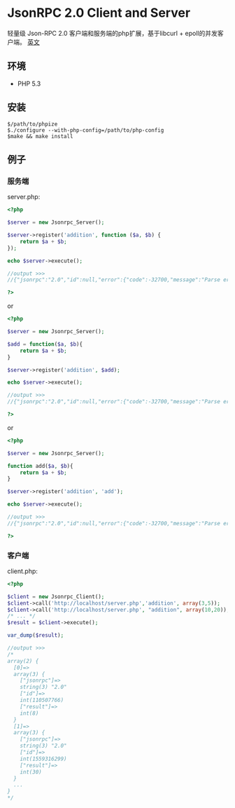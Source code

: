 JsonRPC 2.0 Client and Server
=============================

轻量级 Json-RPC 2.0 客户端和服务端的php扩展，基于libcurl + epoll的并发客户端。
[英文](https://github.com/rryqszq4/JsonRPC/README-en.md)

环境
-----------
- PHP 5.3 

安装
-------
```
$/path/to/phpize
$./configure --with-php-config=/path/to/php-config
$make && make install
```

例子
--------

### 服务端
server.php:

```php
<?php

$server = new Jsonrpc_Server();

$server->register('addition', function ($a, $b) {
    return $a + $b;
});

echo $server->execute();

//output >>>
//{"jsonrpc":"2.0","id":null,"error":{"code":-32700,"message":"Parse error"}}

?>
```
or

```php
<?php

$server = new Jsonrpc_Server();

$add = function($a, $b){
	return $a + $b;
}

$server->register('addition', $add);

echo $server->execute();

//output >>>
//{"jsonrpc":"2.0","id":null,"error":{"code":-32700,"message":"Parse error"}}

?>
```

or

```php
<?php

$server = new Jsonrpc_Server();

function add($a, $b){
	return $a + $b;
}

$server->register('addition', 'add');

echo $server->execute();

//output >>>
//{"jsonrpc":"2.0","id":null,"error":{"code":-32700,"message":"Parse error"}}

?>
```


### 客户端
client.php:

```php
<?php

$client = new Jsonrpc_Client();
$client->call('http://localhost/server.php','addition', array(3,5));
$client->call('http://localhost/server.php', "addition", array(10,20));
/* ... */
$result = $client->execute();

var_dump($result);

//output >>>
/*
array(2) {
  [0]=>
  array(3) {
    ["jsonrpc"]=>
    string(3) "2.0"
    ["id"]=>
    int(110507766)
    ["result"]=>
    int(8)
  }
  [1]=>
  array(3) {
    ["jsonrpc"]=>
    string(3) "2.0"
    ["id"]=>
    int(1559316299)
    ["result"]=>
    int(30)
  }
  ...
}
*/

```

